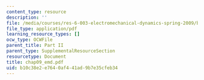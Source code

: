```yaml
---
content_type: resource
description: ''
file: /media/courses/res-6-003-electromechanical-dynamics-spring-2009/b10c38e2e7640af441ad9b7e35cfeb34_chap09_emd.pdf
file_type: application/pdf
learning_resource_types: []
ocw_type: OCWFile
parent_title: Part II
parent_type: SupplementalResourceSection
resourcetype: Document
title: chap09_emd.pdf
uid: b10c38e2-e764-0af4-41ad-9b7e35cfeb34
---
```

